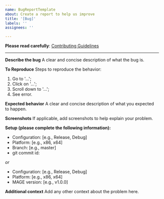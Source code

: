 ```yaml
---
name: BugReportTemplate
about: Create a report to help us improve
title: '[Bug]'
labels: ''
assignees: ''

---
```


**Please read carefully**: [Contributing Guidelines](../CONTRIBUTING.md)

---

**Describe the bug**
A clear and concise description of what the bug is.

**To Reproduce**
Steps to reproduce the behavior:
1. Go to '...';
2. Click on '...';
3. Scroll down to '...';
4. See error.

**Expected behavior**
A clear and concise description of what you expected to happen.

**Screenshots**
If applicable, add screenshots to help explain your problem.

**Setup (please complete the following information):**
 - Configuration: [e.g., Release, Debug]
 - Platform: [e.g., x86, x64]
 - Branch: [e.g., master]
 - git commit id:

_or_

 - Configuration: [e.g., Release, Debug]
 - Platform: [e.g., x86, x64]
 - MAGE version: [e.g., v1.0.0]

**Additional context**
Add any other context about the problem here.
